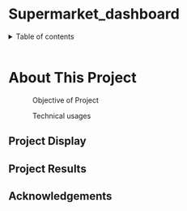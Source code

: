 # Supermarket_dashboard

<details>
        <summary>Table of contents</summary><center>
        <ol>
            <a href="#about-this-project"> About This Project</a>
            <br>
            <a href="#project-display"> Project Display</a>
            <br>
            <a href="#project-results"> Project Results</a>
            <br>
            <a href="#Acknowledgements"> Acknowledgements</a>



</details>

<br>

# About This Project 
<div>
    <ol> 
        <ol> Objective of Project</ol>
        <ol> Technical usages 
    </ol>
</div>

## Project Display 
<div>

</div>

## Project Results 
<div>

</div>

## Acknowledgements 
